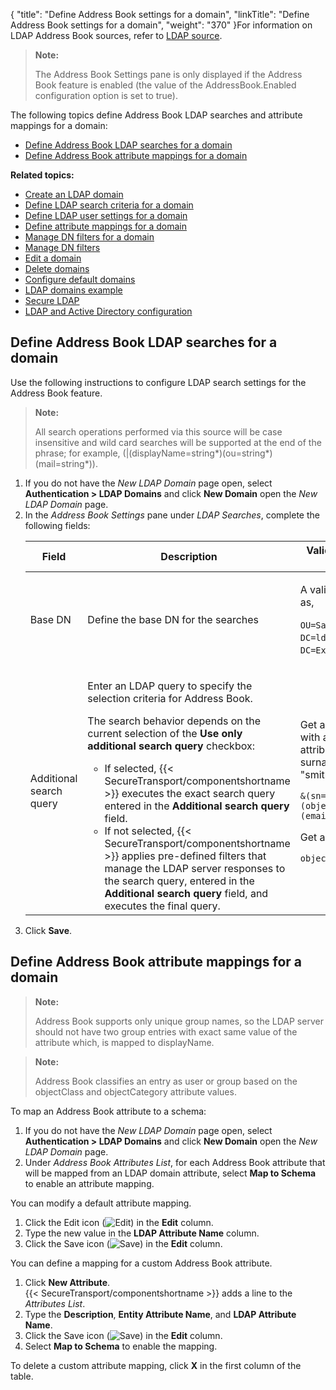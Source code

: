 {
    "title": "Define Address Book settings for a domain",
    "linkTitle": "Define Address Book settings for a domain",
    "weight": "370"
}For information on LDAP Address Book sources, refer to [LDAP source](#LDAP).

> **Note:**
>
> The Address Book Settings pane is only displayed if the Address Book feature is enabled (the value of the AddressBook.Enabled configuration option is set to true).

The following topics define Address Book LDAP searches and attribute mappings for a domain:

-   [Define Address Book LDAP searches for a domain](#Define)
-   [Define Address Book attribute mappings for a domain](#Define2)

**Related topics:**

-   [Create an LDAP domain](../t_st_create_domain)
-   [Define LDAP search criteria for a domain](../t_st_define_ldap_search_criteria_for_domain)
-   [Define LDAP user settings for a domain](../t_st_define_ldap_user_settings_for_domain)
-   [Define attribute mappings for a domain](../t_st_define_attribute_mappings_for_domain)
-   [Manage DN filters for a domain](../t_st_manage_dn_filters_for_domain)
-   [Manage DN filters](../t_st_add_dn_filter)
-   [Edit a domain](../t_st_edit_domain)
-   [Delete domains](../t_st_delete_domains)
-   [Configure default domains](../t_st_configure_default_domains)
-   [LDAP domains example](../c_st_ldap_domains_example)
-   [Secure LDAP](../c_st_secure_ldap)
-   [LDAP and Active Directory configuration](../c_st_ldap_active_directory_configuration)

<span id="Define"></span>

## Define Address Book LDAP searches for a domain

Use the following instructions to configure LDAP search settings for the Address Book feature.

> **Note:**
>
> All search operations performed via this source will be case insensitive and wild card searches will be supported at the end of the phrase; for example, (|(displayName=string\*)(ou=string\*)(mail=string\*)).

1.  If you do not have the *New LDAP Domain* page open, select **Authentication > LDAP Domains** and click **New Domain** open the *New LDAP Domain* page.
2.  In the *Address Book Settings* pane under *LDAP Searches*, complete the following fields:  
    <table>
       <thead>
          <tr>
    <th class="HeadE-Column1-Header1">Field         </th>
    <th class="HeadE-Column1-Header1">Description         </th>
    <th class="HeadD-Column1-Header1">Valid values and notes         </th>
          </tr>
       </thead>
       <tbody>
          <tr>
             <td>Base DN         </td>
             <td>Define the base DN for the searches         </td>
             <td><p>A valid DN, such as,</p>
    <p><code>OU=Sales</code>, <code>DC=ldaps1</code>, <code>DC=Example</code>, <code>DC=com</code></p>         </td>
          </tr>
          <tr>
             <td>Additional search query         </td>
             <td><p>Enter an LDAP query to specify the selection criteria for Address Book.</p>
    <p>The search behavior depends on the current selection of the <strong>Use only additional search query</strong> checkbox:</p>
    <ul>
    <li>If selected, {{< SecureTransport/componentshortname  >}} executes the exact search query entered in the <strong>Additional search query</strong> field.</li>
    <li>If not selected, {{< SecureTransport/componentshortname  >}} applies pre-defined filters that manage the LDAP server responses to the search query, entered in the <strong>Additional search query</strong> field, and executes the final query.</li>
    </ul>         </td>
             <td><p>Get all user entries with an email attribute and a surname equal to "smith":</p>
    <p><code>&amp;(sn=smith)(objectClass=user)(email=*)</code></p>
    <p>Get all entries:</p>
    <p><code>objectclass=*</code></p>         </td>
          </tr>
       </tbody>
    </table>
3.  Click **Save**.

<span id="Define2"></span>

## Define Address Book attribute mappings for a domain

> **Note:**
>
> Address Book supports only unique group names, so the LDAP server should not have two group entries with exact same value of the attribute which, is mapped to displayName.

> **Note:**
>
> Address Book classifies an entry as user or group based on the objectClass and objectCategory attribute values.

To map an Address Book attribute to a schema:

1.  If you do not have the *New LDAP Domain* page open, select **Authentication > LDAP Domains** and click **New Domain** open the *New LDAP Domain* page.
2.  Under *Address Book Attributes List*, for each Address Book attribute that will be mapped from an LDAP domain attribute, select **Map to Schema** to enable an attribute mapping.

You can modify a default attribute mapping.

1.  Click the Edit icon (![Edit](/Images/SecureTransport/EditIcon_12x13.png)) in the **Edit** column.
2.  Type the new value in the **LDAP Attribute Name** column.
3.  Click the Save icon (![Save](/Images/SecureTransport/SaveIcon_13x13.png)) in the **Edit** column.

You can define a mapping for a custom Address Book attribute.

1.  Click **New Attribute**.  
    {{< SecureTransport/componentshortname >}} adds a line to the *Attributes List*.
2.  Type the **Description**, **Entity Attribute Name**, and **LDAP Attribute Name**.
3.  Click the Save icon (![Save](/Images/SecureTransport/SaveIcon_13x13.png)) in the **Edit** column.
4.  Select **Map to Schema** to enable the mapping.

To delete a custom attribute mapping, click **X** in the first column of the table.
